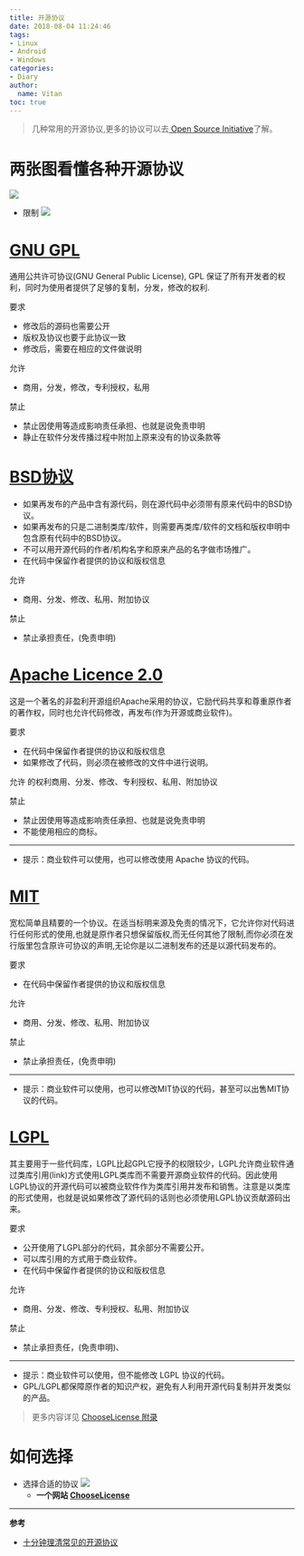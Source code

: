 ```yaml
---
title: 开源协议
date: 2018-08-04 11:24:46
tags:
- Linux
- Android
- Windows
categories:
- Diary
author:
  name: Vitan
toc: true
---
```

> 几种常用的开源协议,更多的协议可以去[
Open Source Initiative](https://opensource.org/licenses/alphabetical)了解。

<!--more-->
# 两张图看懂各种开源协议
![](https://ws1.sinaimg.cn/large/d71f8b2fgy1ftxjq8saxij20m80dw3zd.jpg)

- 限制
![](https://ws1.sinaimg.cn/large/d71f8b2fgy1ftxjqhs2z8j20le09uac5.jpg)

# [GNU GPL](https://zh.wikipedia.org/zh/GNU%E5%AE%BD%E9%80%9A%E7%94%A8%E5%85%AC%E5%85%B1%E8%AE%B8%E5%8F%AF%E8%AF%81)

通用公共许可协议(GNU General Public License), GPL 保证了所有开发者的权利，同时为使用者提供了足够的复制，分发，修改的权利.

要求
- 修改后的源码也需要公开
- 版权及协议也要于此协议一致
- 修改后，需要在相应的文件做说明

允许
- 商用，分发，修改，专利授权，私用

禁止
- 禁止因使用等造成影响责任承担、也就是说免责申明
- 静止在软件分发传播过程中附加上原来没有的协议条款等

# [BSD协议](https://zh.wikipedia.org/zh-hans/BSD%E8%AE%B8%E5%8F%AF%E8%AF%81)
- 如果再发布的产品中含有源代码，则在源代码中必须带有原来代码中的BSD协议。
- 如果再发布的只是二进制类库/软件，则需要再类库/软件的文档和版权申明中包含原有代码中的BSD协议。
- 不可以用开源代码的作者/机构名字和原来产品的名字做市场推广。
- 在代码中保留作者提供的协议和版权信息

允许
- 商用、分发、修改、私用、附加协议

禁止
- 禁止承担责任，(免责申明)

# [Apache Licence 2.0](https://zh.wikipedia.org/zh-hans/Apache%E8%AE%B8%E5%8F%AF%E8%AF%81)
这是一个著名的非盈利开源组织Apache采用的协议，它励代码共享和尊重原作者的著作权，同时也允许代码修改，再发布(作为开源或商业软件)。

要求
- 在代码中保留作者提供的协议和版权信息
- 如果修改了代码，则必须在被修改的文件中进行说明。

允许
的权利商用、分发、修改、专利授权、私用、附加协议

禁止
- 禁止因使用等造成影响责任承担、也就是说免责申明
- 不能使用相应的商标。
---
- 提示：商业软件可以使用，也可以修改使用 Apache 协议的代码。

# [MIT](https://zh.wikipedia.org/zh/MIT%E8%A8%B1%E5%8F%AF%E8%AD%89)
宽松简单且精要的一个协议。在适当标明来源及免责的情况下，它允许你对代码进行任何形式的使用,也就是原作者只想保留版权,而无任何其他了限制,而你必须在发行版里包含原许可协议的声明,无论你是以二进制发布的还是以源代码发布的。

要求
- 在代码中保留作者提供的协议和版权信息

允许
- 商用、分发、修改、私用、附加协议

禁止
- 禁止承担责任，(免责申明)
---
- 提示：商业软件可以使用，也可以修改MIT协议的代码，甚至可以出售MIT协议的代码。

# [LGPL](https://baike.baidu.com/item/LGPL)
其主要用于一些代码库，LGPL比起GPL它授予的权限较少，LGPL允许商业软件通过类库引用(link)方式使用LGPL类库而不需要开源商业软件的代码。因此使用LGPL协议的开源代码可以被商业软件作为类库引用并发布和销售。注意是以类库的形式使用，也就是说如果修改了源代码的话则也必须使用LGPL协议贡献源码出来。

要求
- 公开使用了LGPL部分的代码，其余部分不需要公开。
- 可以库引用的方式用于商业软件。
- 在代码中保留作者提供的协议和版权信息

允许
- 商用、分发、修改、专利授权、私用、附加协议

禁止
- 禁止承担责任，(免责申明)、
---
- 提示：商业软件可以使用，但不能修改 LGPL 协议的代码。
- GPL/LGPL都保障原作者的知识产权，避免有人利用开源代码复制并开发类似的产品。

> 更多内容详见 [ChooseLicense 附录](http://choosealicense.online/appendix/)

# 如何选择
- 选择合适的协议
![](https://ws1.sinaimg.cn/large/d71f8b2fgy1ftxjqepb31j20p90wi43t.jpg)
  - **一个网站 [ChooseLicense](http://choosealicense.online/)**

---
**参考**
- [十分钟理清常见的开源协议](https://juejin.im/post/5a0a745b51882531bb6c5389)
